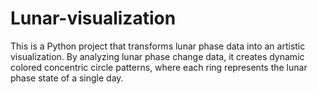 # Lunar-visualization
This is a Python project that transforms lunar phase data into an artistic visualization. By analyzing lunar phase change data, it creates dynamic colored concentric circle patterns, where each ring represents the lunar phase state of a single day.
